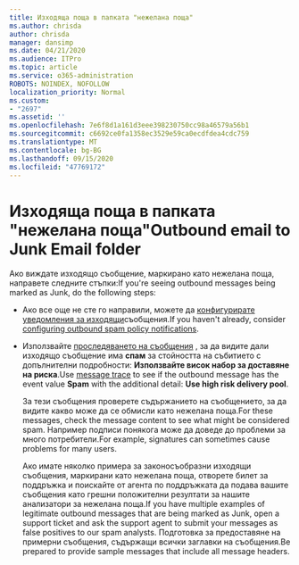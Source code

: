 ```yaml
---
title: Изходяща поща в папката "нежелана поща"
ms.author: chrisda
author: chrisda
manager: dansimp
ms.date: 04/21/2020
ms.audience: ITPro
ms.topic: article
ms.service: o365-administration
ROBOTS: NOINDEX, NOFOLLOW
localization_priority: Normal
ms.custom:
- "2697"
ms.assetid: ''
ms.openlocfilehash: 7e6f8d1a161d3eee398230750cc98a46579a56b1
ms.sourcegitcommit: c6692ce0fa1358ec3529e59ca0ecdfdea4cdc759
ms.translationtype: MT
ms.contentlocale: bg-BG
ms.lasthandoff: 09/15/2020
ms.locfileid: "47769172"
---
```

# <a name="outbound-email-to-junk-email-folder"></a><span data-ttu-id="79736-102">Изходяща поща в папката "нежелана поща"</span><span class="sxs-lookup"><span data-stu-id="79736-102">Outbound email to Junk Email folder</span></span>

<span data-ttu-id="79736-103">Ако виждате изходящо съобщение, маркирано като нежелана поща, направете следните стъпки:</span><span class="sxs-lookup"><span data-stu-id="79736-103">If you're seeing outbound messages being marked as Junk, do the following steps:</span></span>

- <span data-ttu-id="79736-104">Ако все още не сте го направили, можете да [конфигурирате уведомления за изходящи](https://docs.microsoft.com/microsoft-365/security/office-365-security/configure-the-outbound-spam-policy)съобщения.</span><span class="sxs-lookup"><span data-stu-id="79736-104">If you haven't already, consider [configuring outbound spam policy notifications](https://docs.microsoft.com/microsoft-365/security/office-365-security/configure-the-outbound-spam-policy).</span></span>

- <span data-ttu-id="79736-105">Използвайте [проследяването на съобщения](https://docs.microsoft.com/microsoft-365/security/office-365-security/message-trace-scc) , за да видите дали изходящо съобщение има **спам** за стойността на събитието с допълнителни подробности: **Използвайте висок набор за доставяне на риска**.</span><span class="sxs-lookup"><span data-stu-id="79736-105">Use [message trace](https://docs.microsoft.com/microsoft-365/security/office-365-security/message-trace-scc) to see if the outbound message has the event value **Spam** with the additional detail: **Use high risk delivery pool**.</span></span>

  <span data-ttu-id="79736-106">За тези съобщения проверете съдържанието на съобщението, за да видите какво може да се обмисли като нежелана поща.</span><span class="sxs-lookup"><span data-stu-id="79736-106">For these messages, check the message content to see what might be considered spam.</span></span> <span data-ttu-id="79736-107">Например подписи понякога може да доведе до проблеми за много потребители.</span><span class="sxs-lookup"><span data-stu-id="79736-107">For example, signatures can sometimes cause problems for many users.</span></span>

  <span data-ttu-id="79736-108">Ако имате няколко примера за законосъобразни изходящи съобщения, маркирани като нежелана поща, отворете билет за поддръжка и поискайте от агента по поддръжката да подава вашите съобщения като грешни положителни резултати за нашите анализатори за нежелана поща.</span><span class="sxs-lookup"><span data-stu-id="79736-108">If you have multiple examples of legitimate outbound messages that are being marked as Junk, open a support ticket and ask the support agent to submit your messages as false positives to our spam analysts.</span></span> <span data-ttu-id="79736-109">Подготовка за предоставяне на примерни съобщения, съдържащи всички заглавки на съобщения.</span><span class="sxs-lookup"><span data-stu-id="79736-109">Be prepared to provide sample messages that include all message headers.</span></span>
